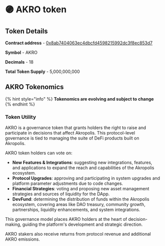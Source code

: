 # 🟣 AKRO token

## Token Details

**Contract address** - [0x8ab7404063ec4dbcfd4598215992dc3f8ec853d7](https://etherscan.io/address/0x8ab7404063ec4dbcfd4598215992dc3f8ec853d7)

**Symbol** - AKRO

**Decimals** - 18

**Total Token Supply** - 5,000,000,000

## **AKRO Tokenomics** <a href="#akro-tokenomics" id="akro-tokenomics"></a>

{% hint style="info" %}
**Tokenomics are evolving and subject to change**
{% endhint %}

### Token Utility <a href="#token-utility" id="token-utility"></a>

AKRO is a governance token that grants holders the right to raise and participate in decisions that affect Akropolis. This protocol-level governance is tied to managing the suite of DeFi products built on Akropolis.

AKRO token holders can vote on:

* **New Features & Integrations**: suggesting new integrations, features, and applications to expand the reach and capabilities of the Akropolis ecosystem.
* **Protocol Upgrades**: approving and participating in system upgrades and platform parameter adjustments due to code changes.&#x20;
* **Financial Strategies**: voting and proposing new asset management strategies and sources of liquidity for the DApp.
* **DevFund**: determining the distribution of funds within the Akropolis ecosystem, covering areas like DAO treasury, community growth, partnerships, liquidity enhancements, and system integrations.

This governance model places AKRO holders at the heart of decision-making, guiding the platform's development and strategic direction.

AKRO stakers also receive returns from protocol revenue and additional AKRO emissions.



